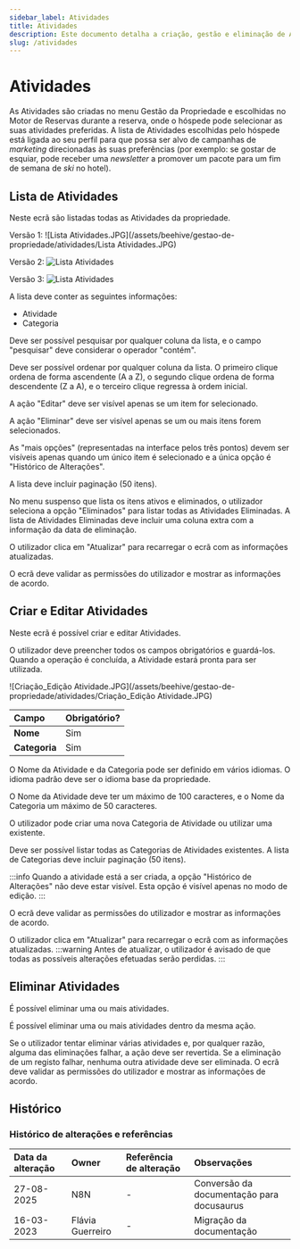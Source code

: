 ```yaml
---
sidebar_label: Atividades
title: Atividades
description: Este documento detalha a criação, gestão e eliminação de Atividades na plataforma, que podem ser selecionadas pelos hóspedes no Motor de Reservas para personalizar suas estadias e serem alvo de campanhas de marketing direcionadas.
slug: /atividades
---
```


# Atividades

As Atividades são criadas no menu Gestão da Propriedade e escolhidas no Motor de Reservas durante a reserva, onde o hóspede pode selecionar as suas atividades preferidas. A lista de Atividades escolhidas pelo hóspede está ligada ao seu perfil para que possa ser alvo de campanhas de *marketing* direcionadas às suas preferências (por exemplo: se gostar de esquiar, pode receber uma *newsletter* a promover um pacote para um fim de semana de *ski* no hotel).

## Lista de Atividades

Neste ecrã são listadas todas as Atividades da propriedade.

Versão 1:
![Lista Atividades.JPG](/assets/beehive/gestao-de-propriedade/atividades/Lista Atividades.JPG)

Versão 2:
![Lista Atividades](</assets/beehive/gestao-de-propriedade/atividades/Lista Atividades.JPG>)

Versão 3:
![Lista Atividades](/assets/beehive/gestao-de-propriedade/atividades/Lista%20Atividades.JPG)

A lista deve conter as seguintes informações:

*   Atividade
*   Categoria

Deve ser possível pesquisar por qualquer coluna da lista, e o campo "pesquisar" deve considerar o operador "contém".

Deve ser possível ordenar por qualquer coluna da lista. O primeiro clique ordena de forma ascendente (A a Z), o segundo clique ordena de forma descendente (Z a A), e o terceiro clique regressa à ordem inicial.

A ação "Editar" deve ser visível apenas se um item for selecionado.

A ação "Eliminar" deve ser visível apenas se um ou mais itens forem selecionados.

As "mais opções" (representadas na interface pelos três pontos) devem ser visíveis apenas quando um único item é selecionado e a única opção é "Histórico de Alterações".

A lista deve incluir paginação (50 itens).

No menu suspenso que lista os itens ativos e eliminados, o utilizador seleciona a opção "Eliminados" para listar todas as Atividades Eliminadas. A lista de Atividades Eliminadas deve incluir uma coluna extra com a informação da data de eliminação.

O utilizador clica em "Atualizar" para recarregar o ecrã com as informações atualizadas.

O ecrã deve validar as permissões do utilizador e mostrar as informações de acordo.

## Criar e Editar Atividades

Neste ecrã é possível criar e editar Atividades.

O utilizador deve preencher todos os campos obrigatórios e guardá-los. Quando a operação é concluída, a Atividade estará pronta para ser utilizada.

![Criação_Edição Atividade.JPG](/assets/beehive/gestao-de-propriedade/atividades/Criação_Edição Atividade.JPG)

| **Campo**     | **Obrigatório?** |
| :------------ | :--------------- |
| **Nome**      | Sim              |
| **Categoria** | Sim              |

O Nome da Atividade e da Categoria pode ser definido em vários idiomas. O idioma padrão deve ser o idioma base da propriedade.

O Nome da Atividade deve ter um máximo de 100 caracteres, e o Nome da Categoria um máximo de 50 caracteres.

O utilizador pode criar uma nova Categoria de Atividade ou utilizar uma existente.

Deve ser possível listar todas as Categorias de Atividades existentes. A lista de Categorias deve incluir paginação (50 itens).

:::info
Quando a atividade está a ser criada, a opção "Histórico de Alterações" não deve estar visível. Esta opção é visível apenas no modo de edição.
:::

O ecrã deve validar as permissões do utilizador e mostrar as informações de acordo.

O utilizador clica em "Atualizar" para recarregar o ecrã com as informações atualizadas.
:::warning
Antes de atualizar, o utilizador é avisado de que todas as possíveis alterações efetuadas serão perdidas.
:::

## Eliminar Atividades

É possível eliminar uma ou mais atividades.

É possível eliminar uma ou mais atividades dentro da mesma ação.

Se o utilizador tentar eliminar várias atividades e, por qualquer razão, alguma das eliminações falhar, a ação deve ser revertida. Se a eliminação de um registo falhar, nenhuma outra atividade deve ser eliminada.
O ecrã deve validar as permissões do utilizador e mostrar as informações de acordo.

<h2>Histórico</h2>

### Histórico de alterações e referências
| Data da alteração | Owner            | Referência de alteração | Observações                       |
| :---------------- | :--------------- | :---------------------- | :-------------------------------- |
| 27-08-2025        | N8N              | -                       | Conversão da documentação para docusaurus |
| 16-03-2023        | Flávia Guerreiro | -                       | Migração da documentação          |
